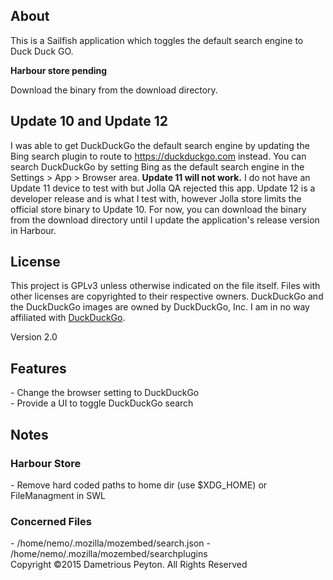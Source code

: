 <h2>About</h2>
This is a Sailfish application which toggles the default search engine to Duck Duck GO.

<b>Harbour store pending</b>
<p>
Download the binary from the download directory.

<h2>Update 10 and Update 12</h2>
<p>
I was able to get DuckDuckGo the default search engine by updating the Bing search plugin to route to <a href="https://duckduckgo.com">https://duckduckgo.com</a> instead. You can search DuckDuckGo by setting Bing as the default search engine in the Settings > App > Browser area.
<b> Update 11 will not work.</b> I do not have an Update 11 device to test with but Jolla QA rejected this app. Update 12 is a developer release and is what I test with, however Jolla store limits the official store binary to Update 10. For now, you can download the binary from the download directory until I update the application's release version in Harbour.

<h2>License</h2>

This project is GPLv3 unless otherwise indicated on the file itself. Files with other licenses are copyrighted to their respective owners. DuckDuckGo and the DuckDuckGo images are owned by DuckDuckGo, Inc. I am in no way affiliated with <a href="https://duckduckgo.com">DuckDuckGo</a>.

Version 2.0

<h2>Features</h2>
 - Change the browser setting to DuckDuckGo<br>
 - Provide a UI to toggle DuckDuckGo search<br>

<h2>Notes</h2>
<h3>Harbour Store</h3>
 - Remove hard coded paths to home dir (use $XDG_HOME) or FileManagment in SWL
<h3>Concerned Files</h3>
 - /home/nemo/.mozilla/mozembed/search.json
 - /home/nemo/.mozilla/mozembed/searchplugins

<br>
Copyright ©2015 Dametrious Peyton. All Rights Reserved
